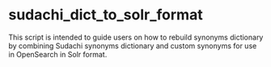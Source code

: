 # sudachi_dict_to_solr_format
This script is intended to guide users on how to rebuild synonyms dictionary by combining Sudachi synonyms dictionary and custom synonyms for use in OpenSearch in Solr format.

